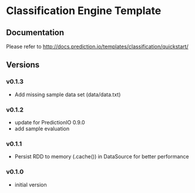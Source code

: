 # Classification Engine Template

## Documentation

Please refer to http://docs.prediction.io/templates/classification/quickstart/

## Versions

### v0.1.3

- Add missing sample data set (data/data.txt)

### v0.1.2

- update for PredictionIO 0.9.0
- add sample evaluation

### v0.1.1

- Persist RDD to memory (.cache()) in DataSource for better performance

### v0.1.0

- initial version
